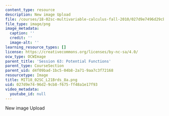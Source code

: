 ```yaml
---
content_type: resource
description: New image Upload
file: /courses/18-02sc-multivariable-calculus-fall-2010/027d9e7496d29cb8f675ff48a1e17f93_MIT18_02SC_L21Brds_8a.png
file_type: image/png
image_metadata:
  caption: ''
  credit: ''
  image-alt: ''
learning_resource_types: []
license: https://creativecommons.org/licenses/by-nc-sa/4.0/
ocw_type: OCWImage
parent_title: 'Session 63: Potential Functions'
parent_type: CourseSection
parent_uid: d4f09bad-1bc5-04b8-2a71-9aa7c3f72168
resourcetype: Image
title: MIT18_02SC_L21Brds_8a.png
uid: 027d9e74-96d2-9cb8-f675-ff48a1e17f93
video_metadata:
  youtube_id: null
---
```

New image Upload